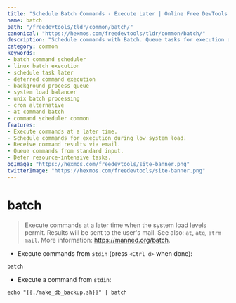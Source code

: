 ```yaml
---
title: "Schedule Batch Commands - Execute Later | Online Free DevTools by Hexmos"
name: batch
path: "/freedevtools/tldr/common/batch/"
canonical: "https://hexmos.com/freedevtools/tldr/common/batch/"
description: "Schedule commands with Batch. Queue tasks for execution during periods of low system load, deferring resource-intensive jobs to optimize performance. Free online tool, no registration required."
category: common
keywords:
- batch command scheduler
- linux batch execution
- schedule task later
- deferred command execution
- background process queue
- system load balancer
- unix batch processing
- cron alternative
- at command batch
- command scheduler common
features:
- Execute commands at a later time.
- Schedule commands for execution during low system load.
- Receive command results via email.
- Queue commands from standard input.
- Defer resource-intensive tasks.
ogImage: "https://hexmos.com/freedevtools/site-banner.png"
twitterImage: "https://hexmos.com/freedevtools/site-banner.png"
---
```


# batch

> Execute commands at a later time when the system load levels permit.
> Results will be sent to the user's mail.
> See also: `at`, `atq`, `atrm` `mail`.
> More information: <https://manned.org/batch>.

- Execute commands from `stdin` (press `<Ctrl d>` when done):

`batch`

- Execute a command from `stdin`:

`echo "{{./make_db_backup.sh}}" | batch`

